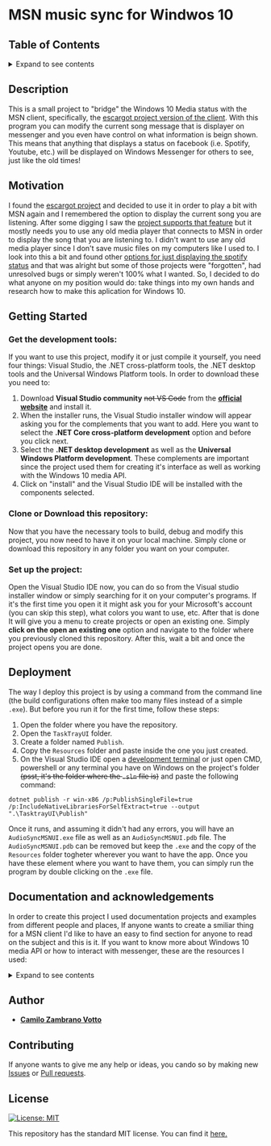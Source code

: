 # MSN music sync for Windwos 10

## Table of Contents
<details><summary>Expand to see contents</summary>
  <p>

* **[Description](#Description)**<br />
* **[Motivation](#motivation)**<br />
* **[Getting Started](#getting-started)**<br />
* **[Deployment](#deployment)**<br />
* **[Documentation and acknowledgements](#documentation-and-acknowledgements)**<br />
* **[Author](#author)**<br />
* **[Contributing](#contributing)**<br />
* **[License](#license)**<br />

</p>
</details>

## Description
This is a small project to "bridge" the Windows 10 Media status with the MSN client, specifically, the [escargot project version of the client](https://escargot.chat/get-started). With this program you can modify the current song message that is displayer on messenger and you even have control on what information is beign shown. This means that anything that displays a status on facebook (i.e. Spotify, Youtube, etc.) will be displayed on Windows Messenger for others to see, just like the old times!

## Motivation
I found the [escargot project](https://escargot.chat/get-started) and decided to use it in order to play a bit with MSN again and I remembered the option to display the current song you are listening. After some digging I saw the [project supports that feature](https://www.escargot.chat/forums/threads/guide-messenger-status-integrations.20/) but it mostly needs you to use any old media player that connects to MSN in order to display the song that you are listening to. I didn't want to use any old media player since I don't save music files on my computers like I used to. I look into this a bit and found other [options for just displaying the spotify status](https://wink.messengergeek.com/t/release-wlm-now-playing-on-spotify/7990/1) and that was alright but some of those projects were "forgotten", had unresolved bugs or simply weren't 100% what I wanted. So, I decided to do what anyone on my position would do: take things into my own hands and research how to make this aplication for Windows 10.

## Getting Started

### Get the development tools:
If you want to use this project, modify it or just compile it yourself, you need four things: Visual Studio, the .NET cross-platform tools, the .NET desktop tools and the Universal Windows Platform tools. In order to download these you need to:
1. Download **Visual Studio community** ~~not VS Code~~ from the **[official website](https://visualstudio.microsoft.com/es/)** and install it. 
1. When the installer runs, the Visual Studio installer window will appear asking you for the complements that you want to add. Here you want to select the **.NET Core cross-platform development** option and before you click next. 
2. Select the **.NET desktop development** as well as the **Universal Windows Platform development**. These complements are important since the project used them for creating it's interface as well as working with the Windows 10 media API.
3. Click on "install" and the Visual Studio IDE will be installed with the components selected.

### Clone or Download this repository:
Now that you have the necessary tools to build, debug and modify this project, you now need to have it on your local machine. Simply clone or download this repository in any folder you want on your computer.

### Set up the project:
Open the Visual Studio IDE now, you can do so from the Visual studio installer window or simply searching for it on your computer's programs. If it's the first time you open it it might ask you for your Microsoft's account (you can skip this step), what colors you want to use, etc. After that is done It will give you a menu to create projects or open an existing one. Simply **click on the open an existing one** option and navigate to the folder where you previously cloned this repository. After this, wait a bit and once the project opens you are done.

## Deployment
The way I deploy this project is by using a command from the command line (the build configurations often make too many files instead of a simple `.exe`). But before you run it for the first time, follow these steps:
1. Open the folder where you have the repository.
1. Open the `TaskTrayUI` folder.
2. Create a folder named `Publish`.
3. Copy the `Resources` folder and paste inside the one you just created.
5. On the Visual Studio IDE open a [development terminal](https://devblogs.microsoft.com/visualstudio/say-hello-to-the-new-visual-studio-terminal/?WT.mc_id=-blog-scottha) or just open CMD, powershell or any terminal you have on Windows on the project's folder ~~(psst, it's the folder where the `.sln` file is)~~ and paste the following command:

```CMD
dotnet publish -r win-x86 /p:PublishSingleFile=true /p:IncludeNativeLibrariesForSelfExtract=true --output ".\TasktrayUI\Publish"
```
Once it runs, and assuming it didn't had any errors, you will have an `AudioSyncMSNUI.exe` file as well as an `AudioSyncMSNUI.pdb` file. The `AudioSyncMSNUI.pdb` can be removed but keep the `.exe` and the copy of the `Resources` folder togheter wherever you want to have the app. Once you have these element where you want to have them, you can simply run the program by double clicking on the `.exe` file.

## Documentation and acknowledgements
In order to create this project I used documentation projects and examples from different people and places, If anyone wants to create a smiliar thing for a MSN client I'd like to have an easy to find section for anyone to read on the subject and this is it. If you want to know more about Windows 10 media API or how to interact with messenger, these are the resources I used:

<details><summary>Expand to see contents</summary>
  <p>

* MSN message queue, how to use and documentation:
    * **[Segin's psymp3 wiki](https://github.com/segin/psymp3/wiki/MsnMsgrUiManager)** Was essential in understanding how to detect the MSN window as well as how to both format and send the message.
    * **[Ledyba's Clock_For_WindowsLiveMessenger](https://github.com/ledyba/Clock_For_WindowsLiveMessenger/blob/082c0979dfb4165a396ceb5a3c023947ecfe18a4/Clock/wlm.cpp)** Helped me a bit on how to organize the code for detecting and sending the message to MSN
    * **[lowjoel's jrmc-oss-plugins](https://github.com/lowjoel/jrmc-oss-plugins/blob/212813071571b3c2097bbe4302be843b5d467e27/NowPlaying/NativeMethods.cs)** I was using an incorrect `sendMessage` function from the `user23.dll`, this project was really helpful to find and know how to use the correct one.
    * **[Microsoft's findWindow](https://docs.microsoft.com/en-us/windows/win32/api/winuser/nf-winuser-findwindowexw), [Microsoft's COPYDATASTRUCT](https://docs.microsoft.com/en-us/windows/win32/api/winuser/ns-winuser-copydatastruct), [sendMessage](https://docs.microsoft.com/en-us/windows/win32/api/winuser/nf-winuser-sendmessage) and [Message queues](https://docs.microsoft.com/en-us/windows/win32/winmsg/about-messages-and-message-queues)** Also helped me understand a lot about the structure of the messages and the syntax used for this.
    * **[This stackoverflow quetion](https://stackoverflow.com/questions/6779731/c-sharp-using-sendmessage-problem-with-wm-copydata)** was where I found how to call external `.dll`s from C# (really important to find the msn window and to send the message using the windows APIs).
* For the Window's media session API I mostly used the[ Microsoft's documentation](https://docs.microsoft.com/en-us/windows/apps/desktop/modernize/desktop-to-uwp-enhance) but I also used other sources as guide. All of them were:
    * **[Pipe's coding clues](http://blog.pipe01.net/2021/01/gsmtc.html)** For examples on how to call the Window's media transport protocol from a new C# .NET 5 project.
    * **[Microsoft's session manager documenation](https://docs.microsoft.com/en-us/uwp/api/windows.media.control.globalsystemmediatransportcontrolssessionmanager?view=winrt-19041)** To see what kinds of events are in the controller and other information on how to use it.
</p>
</details>

## Author
* [__Camilo Zambrano Votto__](https://github.com/cawolfkreo)

## Contributing
If anyone wants to give me any help or ideas, you cando so by making new [Issues](https://github.com/cawolfkreo/WindowsMediaToLiveMessenger/issues) or [Pull requests](https://github.com/cawolfkreo/WindowsMediaToLiveMessenger/pulls).

## License
[![License: MIT](https://img.shields.io/badge/License-MIT-yellow.svg)](https://opensource.org/licenses/MIT)

This repository has the standard MIT license. You can find it [here.](https://github.com/cawolfkreo/WindowsMediaToLiveMessenger/blob/master/LICENSE)